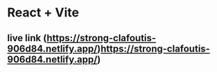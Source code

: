 # React + Vite

live link (https://strong-clafoutis-906d84.netlify.app/)https://strong-clafoutis-906d84.netlify.app/) 
-
 

 
 
